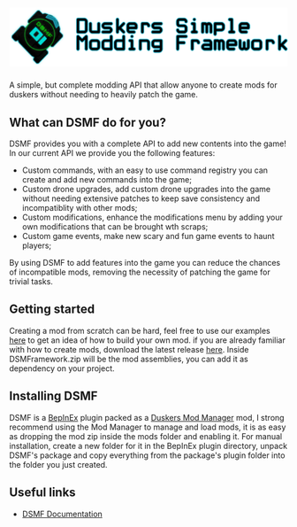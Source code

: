 # ![logo](banner.png)
A simple, but complete modding API that allow anyone to create mods for duskers without needing to heavily patch the game.


## What can DSMF do for you?

DSMF provides you with a complete API to add new contents into the game! In our current API we provide you the following features:
- Custom commands, with an easy to use command registry you can create and add new commands into the game;
- Custom drone upgrades, add custom drone upgrades into the game without needing extensive patches to keep save consistency and incompatiblity with other mods;
- Custom modifications, enhance the modifications menu by adding your own modifications that can be brought wth scraps;
- Custom game events, make new scary and fun game events to haunt players;

By using DSMF to add features into the game you can reduce the chances of incompatible mods, removing the necessity of patching the game for trivial tasks.


## Getting started

Creating a mod from scratch can be hard, feel free to use our examples [here](https://github.com/juanmuscaria/DSMFramework/tree/rewrite/Examples) to get an idea of how to build your own mod.
if you are already familiar with how to create mods, download the latest release [here](https://github.com/juanmuscaria/DSMFramework/releases). Inside DSMFramework.zip will be the mod assemblies, you can add it as dependency on your project.

## Installing DSMF
DSMF is a [BepInEx](https://github.com/BepInEx/BepInEx/) plugin packed as a [Duskers Mod Manager](https://github.com/juanmuscaria/DuskersModManager) mod, I strong recommend using the Mod Manager to manage and load mods, it is as easy as dropping the mod zip inside the mods folder and enabling it. For manual installation, create a new folder for it in the BepInEx plugin directory, unpack DSMF's package and copy everything from the package's plugin folder into the folder you just created.

## Useful links
- [DSMF Documentation](https://github.juanmuscaria.com/DSMFramework/)